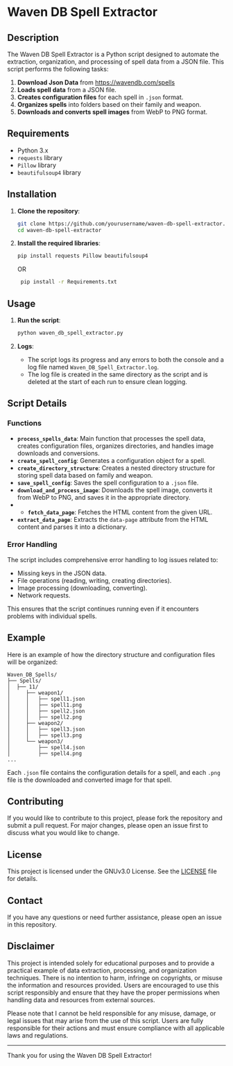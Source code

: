 # Waven DB Spell Extractor

## Description

The Waven DB Spell Extractor is a Python script designed to automate the extraction, organization, and processing of spell data from a JSON file. This script performs the following tasks:

1. **Download Json Data** from https://wavendb.com/spells
2. **Loads spell data** from a JSON file.
3. **Creates configuration files** for each spell in `.json` format.
4. **Organizes spells** into folders based on their family and weapon.
5. **Downloads and converts spell images** from WebP to PNG format.

## Requirements

- Python 3.x
- `requests` library
- `Pillow` library
- `beautifulsoup4` library

## Installation

1. **Clone the repository**:
    ```sh
    git clone https://github.com/yourusername/waven-db-spell-extractor.git
    cd waven-db-spell-extractor
    ```

2. **Install the required libraries**:
    ```sh
    pip install requests Pillow beautifulsoup4
    ```
    OR
   ```sh
    pip install -r Requirements.txt
    ```

## Usage
1. **Run the script**:
    ```sh
    python waven_db_spell_extractor.py
    ```

2. **Logs**:
    - The script logs its progress and any errors to both the console and a log file named `Waven_DB_Spell_Extractor.log`.
    - The log file is created in the same directory as the script and is deleted at the start of each run to ensure clean logging.

## Script Details

### Functions

- **`process_spells_data`**: Main function that processes the spell data, creates configuration files, organizes directories, and handles image downloads and conversions.
- **`create_spell_config`**: Generates a configuration object for a spell.
- **`create_directory_structure`**: Creates a nested directory structure for storing spell data based on family and weapon.
- **`save_spell_config`**: Saves the spell configuration to a `.json` file.
- **`download_and_process_image`**: Downloads the spell image, converts it from WebP to PNG, and saves it in the appropriate directory.
- - **`fetch_data_page`**: Fetches the HTML content from the given URL.
- **`extract_data_page`**: Extracts the `data-page` attribute from the HTML content and parses it into a dictionary.

### Error Handling

The script includes comprehensive error handling to log issues related to:
- Missing keys in the JSON data.
- File operations (reading, writing, creating directories).
- Image processing (downloading, converting).
- Network requests.

This ensures that the script continues running even if it encounters problems with individual spells.

## Example

Here is an example of how the directory structure and configuration files will be organized:

```
Waven_DB_Spells/
├── Spells/
│  ├── 11/
│     ├── weapon1/
│     │   ├── spell1.json
│     │   ├── spell1.png
│     │   ├── spell2.json
│     │   ├── spell2.png
│     ├── weapon2/
│     │   ├── spell3.json
│     │   ├── spell3.png
│     └── weapon3/
│         ├── spell4.json
│         ├── spell4.png
...
```

Each `.json` file contains the configuration details for a spell, and each `.png` file is the downloaded and converted image for that spell.

## Contributing

If you would like to contribute to this project, please fork the repository and submit a pull request. For major changes, please open an issue first to discuss what you would like to change.

## License

This project is licensed under the GNUv3.0 License. See the [LICENSE](LICENSE) file for details.

## Contact

If you have any questions or need further assistance, please open an issue in this repository.

## Disclaimer
This project is intended solely for educational purposes and to provide a practical example of data extraction, processing, and organization techniques. There is no intention to harm, infringe on copyrights, or misuse the information and resources provided. Users are encouraged to use this script responsibly and ensure that they have the proper permissions when handling data and resources from external sources.

Please note that I cannot be held responsible for any misuse, damage, or legal issues that may arise from the use of this script. Users are fully responsible for their actions and must ensure compliance with all applicable laws and regulations.

---

Thank you for using the Waven DB Spell Extractor!
